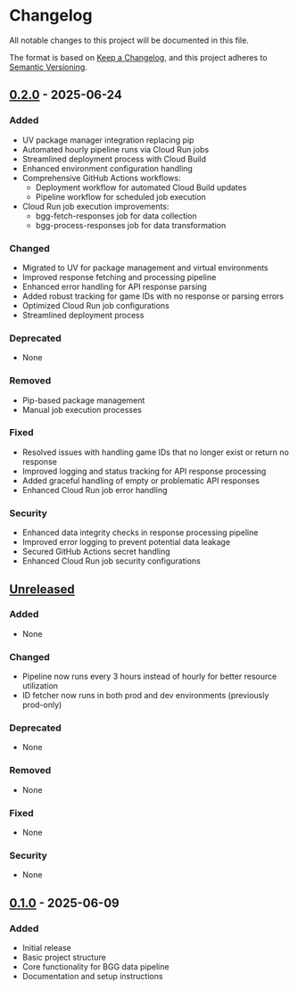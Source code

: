 # Changelog

All notable changes to this project will be documented in this file.

The format is based on [Keep a Changelog](https://keepachangelog.com/en/1.0.0/),
and this project adheres to [Semantic Versioning](https://semver.org/spec/v2.0.0.html).

## [0.2.0] - 2025-06-24

### Added
- UV package manager integration replacing pip
- Automated hourly pipeline runs via Cloud Run jobs
- Streamlined deployment process with Cloud Build
- Enhanced environment configuration handling
- Comprehensive GitHub Actions workflows:
  - Deployment workflow for automated Cloud Build updates
  - Pipeline workflow for scheduled job execution
- Cloud Run job execution improvements:
  - bgg-fetch-responses job for data collection
  - bgg-process-responses job for data transformation

### Changed
- Migrated to UV for package management and virtual environments
- Improved response fetching and processing pipeline
- Enhanced error handling for API response parsing
- Added robust tracking for game IDs with no response or parsing errors
- Optimized Cloud Run job configurations
- Streamlined deployment process

### Deprecated
- None

### Removed
- Pip-based package management
- Manual job execution processes

### Fixed
- Resolved issues with handling game IDs that no longer exist or return no response
- Improved logging and status tracking for API response processing
- Added graceful handling of empty or problematic API responses
- Enhanced Cloud Run job error handling

### Security
- Enhanced data integrity checks in response processing pipeline
- Improved error logging to prevent potential data leakage
- Secured GitHub Actions secret handling
- Enhanced Cloud Run job security configurations

## [Unreleased]

### Added
- None

### Changed
- Pipeline now runs every 3 hours instead of hourly for better resource utilization
- ID fetcher now runs in both prod and dev environments (previously prod-only)

### Deprecated
- None

### Removed
- None

### Fixed
- None

### Security
- None

## [0.1.0] - 2025-06-09

### Added
- Initial release
- Basic project structure
- Core functionality for BGG data pipeline
- Documentation and setup instructions

[Unreleased]: https://github.com/yourusername/bgg-data-warehouse/compare/v0.2.0...HEAD
[0.2.0]: https://github.com/yourusername/bgg-data-warehouse/compare/v0.1.0...v0.2.0
[0.1.0]: https://github.com/yourusername/bgg-data-warehouse/releases/tag/v0.1.0

